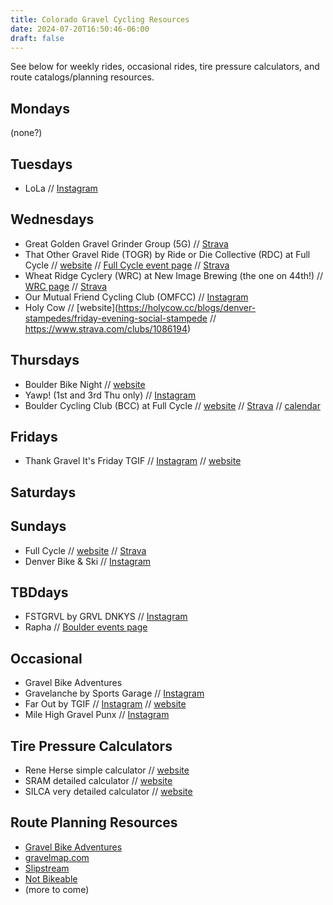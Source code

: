 ```yaml
---
title: Colorado Gravel Cycling Resources
date: 2024-07-20T16:50:46-06:00
draft: false
---
```

See below for weekly rides, occasional rides, tire pressure calculators, and route catalogs/planning resources.

## Mondays
(none?)

## Tuesdays
- LoLa // [Instagram](https://www.instagram.com/lolagrvl/)

## Wednesdays
- Great Golden Gravel Grinder Group (5G) // [Strava](https://www.strava.com/clubs/1059707)
- That Other Gravel Ride (TOGR) by Ride or Die Collective (RDC) at Full Cycle // [website](https://rideordie.org/events) // [Full Cycle event page](https://www.fullcyclebikes.com/events/shop-rides-pg1382.htm) // [Strava](https://www.strava.com/clubs/225400)
- Wheat Ridge Cyclery (WRC) at New Image Brewing (the one on 44th!) // [WRC page](https://www.wheatridgecyclery.com/articles/bike-club-pg526.htm) // [Strava](https://www.strava.com/clubs/WRC_NI_BikeClub)
- Our Mutual Friend Cycling Club (OMFCC) // [Instagram](https://www.instagram.com/omfcyclingclub/)
- Holy Cow // [website](https://holycow.cc/blogs/denver-stampedes/friday-evening-social-stampede // https://www.strava.com/clubs/1086194)

## Thursdays
- Boulder Bike Night // [website](https://instagram.com/boulderbikenight)
- Yawp! (1st and 3rd Thu only) // [Instagram](https://instagram.com/yawp_cyclery)
- Boulder Cycling Club (BCC) at Full Cycle // [website](https://www.fullcyclebikes.com/events/shop-rides-pg1382.htm) // [Strava](https://www.strava.com/clubs/225400) // [calendar](https://bouldercyclingclub.org/calendar/)

## Fridays
- Thank Gravel It's Friday TGIF // [Instagram](https://instagram.com/thankgravelitsfriday) // [website](https://www.thankgravelitsfriday.com)

## Saturdays

## Sundays
- Full Cycle // [website](https://www.fullcyclebikes.com/events/shop-rides-pg1382.htm) // [Strava](https://www.strava.com/clubs/225400)
- Denver Bike & Ski // [Instagram](https://www.instagram.com/denverbikeandski/)

## TBDdays
- FSTGRVL by GRVL DNKYS // [Instagram]( https://www.instagram.com/grvl_dnkys/)
- Rapha // [Boulder events page](https://www.rapha.cc/gb/en/events/calendar?city=boulder&clubhouse=Boulder&clubhouseRides=show&country=uscentral&rccRides=show)

## Occasional
- Gravel Bike Adventures
- Gravelanche by Sports Garage // [Instagram](https://www.instagram.com/sportsgaragecycling/)
- Far Out by TGIF // [Instagram](https://instagram.com/thankgravelitsfriday) // [website](https://www.thankgravelitsfriday.com)
- Mile High Gravel Punx // [Instagram](https://instagram.com/milehighgravelpunx)

## Tire Pressure Calculators
- Rene Herse simple calculator // [website](https://www.renehersecycles.com/tire-pressure-calculator/)
- SRAM detailed calculator // [website](https://axs.sram.com/guides/tire/pressure)
- SILCA very detailed calculator // [website](https://silca.cc/pages/app-tire-pressure-calculator)

## Route Planning Resources
- [Gravel Bike Adventures](http://gravelbikeadventures.com)
- [gravelmap.com](gravelmap.com)
- [Slipstream](https://rideslipstream.ai)
- [Not Bikeable](https://www.notbikeable.com/blog)
- (more to come)